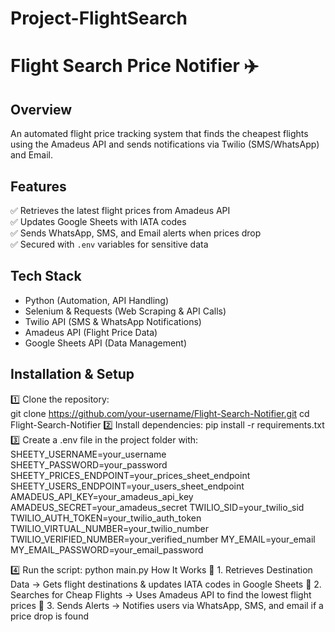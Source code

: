 # Project-FlightSearch

# Flight Search Price Notifier ✈️  

## Overview  
An automated flight price tracking system that finds the cheapest flights using the Amadeus API and sends notifications via Twilio (SMS/WhatsApp) and Email.  

## Features  
✅ Retrieves the latest flight prices from Amadeus API  
✅ Updates Google Sheets with IATA codes  
✅ Sends WhatsApp, SMS, and Email alerts when prices drop  
✅ Secured with `.env` variables for sensitive data  

## Tech Stack  
- Python (Automation, API Handling)  
- Selenium & Requests (Web Scraping & API Calls)  
- Twilio API (SMS & WhatsApp Notifications)  
- Amadeus API (Flight Price Data)  
- Google Sheets API (Data Management)  

## Installation & Setup  
1️⃣ Clone the repository:  
git clone https://github.com/your-username/Flight-Search-Notifier.git
cd Flight-Search-Notifier
2️⃣ Install dependencies:
pip install -r requirements.txt
3️⃣ Create a .env file in the project folder with:
SHEETY_USERNAME=your_username
SHEETY_PASSWORD=your_password
SHEETY_PRICES_ENDPOINT=your_prices_sheet_endpoint
SHEETY_USERS_ENDPOINT=your_users_sheet_endpoint
AMADEUS_API_KEY=your_amadeus_api_key
AMADEUS_SECRET=your_amadeus_secret
TWILIO_SID=your_twilio_sid
TWILIO_AUTH_TOKEN=your_twilio_auth_token
TWILIO_VIRTUAL_NUMBER=your_twilio_number
TWILIO_VERIFIED_NUMBER=your_verified_number
MY_EMAIL=your_email
MY_EMAIL_PASSWORD=your_email_password

4️⃣ Run the script:
python main.py
How It Works
📌 1. Retrieves Destination Data → Gets flight destinations & updates IATA codes in Google Sheets
📌 2. Searches for Cheap Flights → Uses Amadeus API to find the lowest flight prices
📌 3. Sends Alerts → Notifies users via WhatsApp, SMS, and email if a price drop is found
